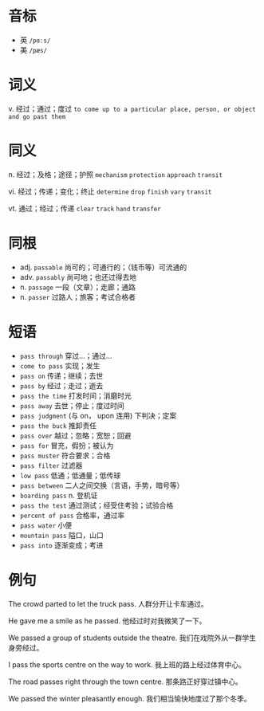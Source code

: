 # 音标

- 英 `/pɑːs/`
- 美 `/pæs/`

# 词义

v. 经过；通过；度过
`to come up to a particular place, person, or object and go past them`

# 同义

n. 经过；及格；途径；护照
`mechanism` `protection` `approach` `transit`

vi. 经过；传递；变化；终止
`determine` `drop` `finish` `vary` `transit`

vt. 通过；经过；传递
`clear` `track` `hand` `transfer`

# 同根

- adj. `passable` 尚可的；可通行的；（钱币等）可流通的
- adv. `passably` 尚可地；也还过得去地
- n. `passage` 一段（文章）；走廊；通路
- n. `passer` 过路人；旅客；考试合格者

# 短语

- `pass through` 穿过…；通过…
- `come to pass` 实现；发生
- `pass on` 传递；继续；去世
- `pass by` 经过；走过；逝去
- `pass the time` 打发时间；消磨时光
- `pass away` 去世；停止；度过时间
- `pass judgment` (与 on， upon 连用) 下判决；定案
- `pass the buck` 推卸责任
- `pass over` 越过；忽略；宽恕；回避
- `pass for` 冒充，假扮；被认为
- `pass muster` 符合要求；合格
- `pass filter` 过滤器
- `low pass` 低通；低通量；低传球
- `pass between` 二人之间交换（言语，手势，暗号等）
- `boarding pass` n. 登机证
- `pass the test` 通过测试；经受住考验；试验合格
- `percent of pass` 合格率，通过率
- `pass water` 小便
- `mountain pass` 隘口，山口
- `pass into` 逐渐变成；考进

# 例句

The crowd parted to let the truck pass.
人群分开让卡车通过。

He gave me a smile as he passed.
他经过时对我微笑了一下。

We passed a group of students outside the theatre.
我们在戏院外从一群学生身旁经过。

I pass the sports centre on the way to work.
我上班的路上经过体育中心。

The road passes right through the town centre.
那条路正好穿过镇中心。

We passed the winter pleasantly enough.
我们相当愉快地度过了那个冬季。



